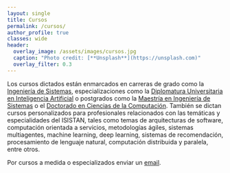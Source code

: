 ```yaml
---
layout: single
title: Cursos
permalink: /cursos/
author_profile: true
classes: wide
header:
  overlay_image: /assets/images/cursos.jpg
  caption: "Photo credit: [**Unsplash**](https://unsplash.com)"
  overlay_filter: 0.3
---
```


Los cursos dictados están enmarcados en carreras de grado como la [Ingeniería de Sistemas](https://web.exa.unicen.edu.ar/es/estudios/carreras-grado/ing-sistemas), especializaciones como la [Diplomatura Universitaria en Inteligencia Artificial](https://duia.exa.unicen.edu.ar/) o postgrados como la [Maestría en Ingeniería de Sistemas](https://exa.unicen.edu.ar/mis/) o el [Doctorado en Ciencias de la Computación](https://exa.unicen.edu.ar/dcc/). También se dictan cursos personalizados para profesionales relacionados con las temáticas y especialidades del ISISTAN, tales como temas de arquitecturas de software, computación orientada a servicios, metodologías ágiles, sistemas multiagentes, machine learning, deep learning, sistemas de recomendación, procesamiento de lenguaje natural, computación distribuida y paralela, entre otros.

Por cursos a medida o especializados enviar un [email](https://spamty.eu/show/v6/1068/43d50a9c963e7be954d12cb8).
